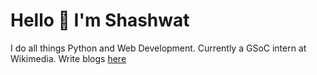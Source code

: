 #  Hello 👋 I'm Shashwat

I do all things Python and Web Development. Currently a GSoC intern at Wikimedia. Write blogs [here](https://thetrio.vercel.app/)
